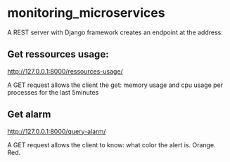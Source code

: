 # monitoring_microservices

A REST server with Django framework creates an endpoint at the address:

## Get ressources usage:
http://127.0.0.1:8000/ressources-usage/

A GET request allows the client the get:
memory usage and cpu usage per processes for the last 5minutes


## Get alarm
http://127.0.0.1:8000/query-alarm/

A GET request allows the client to know:
what color the alert is. Orange. Red.
